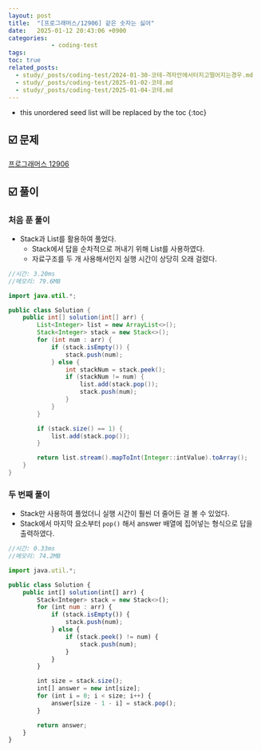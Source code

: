 ```yaml
---
layout: post
title:  "[프로그래머스/12906] 같은 숫자는 싫어"
date:   2025-01-12 20:43:06 +0900
categories: 
            - coding-test
tags:           
toc: true
related_posts:
  - study/_posts/coding-test/2024-01-30-코테-격자안에서터지고떨어지는경우.md
  - study/_posts/coding-test/2025-01-02-코테.md
  - study/_posts/coding-test/2025-01-04-코테.md
---
```

* this unordered seed list will be replaced by the toc
{:toc}

## ☑️ 문제

[프로그래머스 12906](https://school.programmers.co.kr/learn/courses/30/lessons/12906)

## ☑️ 풀이

### 처음 푼 풀이

- Stack과 List를 활용하여 풀었다.
    - Stack에서 답을 순차적으로 꺼내기 위해 List를 사용하였다.
    - 자료구조를 두 개 사용해서인지 실행 시간이 상당히 오래 걸렸다.

```java
//시간: 3.20ms
//메모리: 79.6MB

import java.util.*;

public class Solution {
    public int[] solution(int[] arr) {
        List<Integer> list = new ArrayList<>();
        Stack<Integer> stack = new Stack<>();
        for (int num : arr) {
            if (stack.isEmpty()) {
                stack.push(num);
            } else {
                int stackNum = stack.peek();
                if (stackNum != num) {
                    list.add(stack.pop());
                    stack.push(num);
                }
            }
        }

        if (stack.size() == 1) {
            list.add(stack.pop());
        }

        return list.stream().mapToInt(Integer::intValue).toArray();
    }
}
```

### 두 번째 풀이

- Stack만 사용하여 풀었더니 실행 시간이 훨씬 더 줄어든 걸 볼 수 있었다.
- Stack에서 마지막 요소부터 `pop()` 해서 answer 배열에 집어넣는 형식으로 답을 출력하였다.

```jsx
//시간: 0.33ms
//메모리: 74.2MB

import java.util.*;

public class Solution {
    public int[] solution(int[] arr) {
        Stack<Integer> stack = new Stack<>();
        for (int num : arr) {
            if (stack.isEmpty()) {
                stack.push(num);
            } else {
                if (stack.peek() != num) {
                    stack.push(num);
                }
            }
        }

        int size = stack.size();
        int[] answer = new int[size];
        for (int i = 0; i < size; i++) {
            answer[size - 1 - i] = stack.pop();
        }

        return answer;
    }
}
```
